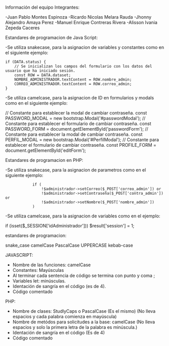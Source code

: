 ﻿Información del equipo
Integrantes:

-Juan Pablo Montes Espinoza
-Ricardo Nicolas Melara Rauda
-Jhonny Alejandro Amaya Perez
-Manuel Enrique Contreras Rivera
-Alisson Ivania Zepeda Caceres

Estandares de programacion de Java Script:

-Se utiliza snakecase, para la asignacion de variables y constantes
como en el siguiente ejemplo:

    if (DATA.status) {
        // Se inicializan los campos del formulario con los datos del usuario que ha iniciado sesión.
        const ROW = DATA.dataset;
        NOMBRE_ADMINISTRADOR.textContent = ROW.nombre_admin;
        CORREO_ADMINISTRADOR.textContent = ROW.correo_admin;
    } 

-Se utiliza camelcase, para la asignacion de ID en formularios y modals
como en el siguiente ejemplo:

// Constante para establecer la modal de cambiar contraseña.
const PASSWORD_MODAL = new bootstrap.Modal('#passwordModal');
// Constante para establecer el formulario de cambiar contraseña.
const PASSWORD_FORM = document.getElementById('passwordForm');
// Constante para establecer la modal de cambiar contraseña.
const PERFIL_MODAL = new bootstrap.Modal('#PerfilModal');
// Constante para establecer el formulario de cambiar contraseña.
const PROFILE_FORM = document.getElementById('editForm');


Estandares de programacion en PHP:

-Se utiliza snakecase, para la asignacion de parametros 
como en el siguiente ejemplo:

                if (
                    !$administrador->setCorreo($_POST['correo_admin']) or
                    !$administrador->setContraseña($_POST['contra_admin']) or
                    !$administrador->setNombre($_POST['nombre_admin'])
                )

-Se utiliza camelcase, para la asignacion de variables 
como en el ejemplo:

if (isset($_SESSION['idAdministrador'])) 
        $result['session'] = 1;


estandares de programacion:

snake_case
camelCase
PascalCase
UPPERCASE
kebab-case


JAVASCRIPT:

- Nombre de las funciones: camelCase
- Constantes: Mayúsculas
- Al terminar cada sentencia de código se termina con punto y coma ;
- Variables let: minúsculas.
- Identación de sangría en el código (es de 4).
- Código comentado

PHP:

- Nombre de clases: StudlyCaps o PascalCase (Es el mismo) 
(No lleva espacios y cada palabra comienza en mayúscula)
- Nombre de metódos para solicitudes a la base: camelCase 
(No lleva espacios y solo la primera letra de la palabra es minúscula.)
- Identación de sangría en el código (Es de 4)
- Código comentado







